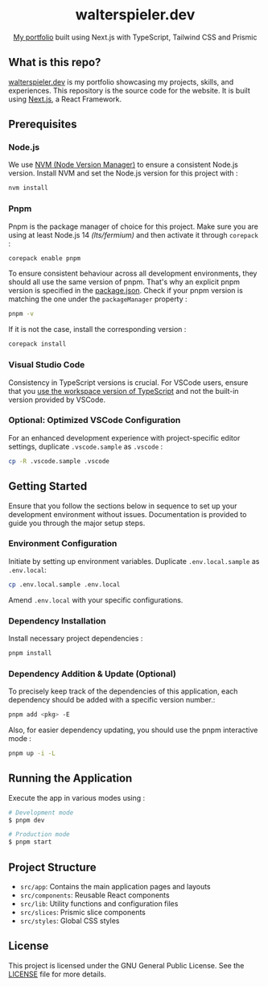 <h1 align="center">
walterspieler.dev
</h1>
<p align="center">
  <a href="https://walterspieler.dev/">My portfolio</a> built using Next.js with TypeScript, Tailwind CSS and Prismic
</p>

## What is this repo?

[walterspieler.dev](https://walterspieler.dev/) is my portfolio showcasing my projects, skills, and experiences. This repository is the source code for the website. It is built using [Next.js](https://nextjs.org), a React Framework.

## Prerequisites

### Node.js

We use [NVM (Node Version Manager)](https://github.com/nvm-sh/nvm) to ensure a consistent Node.js version. Install NVM and set the Node.js version for this project with :

```bash
nvm install
```

### Pnpm

Pnpm is the package manager of choice for this project. Make sure you are using at least Node.js 14 _(lts/fermium)_ and then activate it through `corepack` :

```bash
corepack enable pnpm
```

To ensure consistent behaviour across all development environments, they should all use the same version of pnpm. That's why an explicit pnpm version is specified in the [package.json](). Check if your pnpm version is matching the one under the `packageManager` property :

```bash
pnpm -v
```

If it is not the case, install the corresponding version :

```bash
corepack install
```

### Visual Studio Code

Consistency in TypeScript versions is crucial. For VSCode users, ensure that you [use the workspace version of TypeScript](https://code.visualstudio.com/docs/typescript/typescript-compiling#_using-the-workspace-version-of-typescript) and not the built-in version provided by VSCode.

### Optional: Optimized VSCode Configuration

For an enhanced development experience with project-specific editor settings, duplicate `.vscode.sample` as `.vscode` :

```bash
cp -R .vscode.sample .vscode
```

## Getting Started

Ensure that you follow the sections below in sequence to set up your development environment without issues.
Documentation is provided to guide you through the major setup steps.

### Environment Configuration

Initiate by setting up environment variables. Duplicate `.env.local.sample` as `.env.local`:

```bash
cp .env.local.sample .env.local
```

Amend `.env.local` with your specific configurations.

### Dependency Installation

Install necessary project dependencies :

```bash
pnpm install
```

### Dependency Addition & Update (Optional)

To precisely keep track of the dependencies of this application, each dependency should be added with a specific version number.:

```bash
pnpm add <pkg> -E
```

Also, for easier dependency updating, you should use the pnpm interactive mode :

```bash
pnpm up -i -L
```

## Running the Application

Execute the app in various modes using :

```bash
# Development mode
$ pnpm dev

# Production mode
$ pnpm start
```

## Project Structure

- `src/app`: Contains the main application pages and layouts
- `src/components`: Reusable React components
- `src/lib`: Utility functions and configuration files
- `src/slices`: Prismic slice components
- `src/styles`: Global CSS styles

## License

This project is licensed under the GNU General Public License. See the [LICENSE](./LICENSE.md) file for more details.
